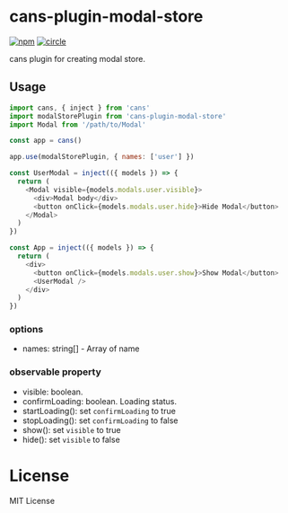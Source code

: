 # cans-plugin-modal-store

[![npm](https://img.shields.io/npm/v/cans-plugin-modal-store.svg)](https://www.npmjs.com/package/cans-plugin-modal-store)
[![circle](https://circleci.com/gh/djyde/cans-plugin-modal-store.svg?style=shield)](https://circleci.com/gh/djyde/cans-plugin-modal-store)

cans plugin for creating modal store.

## Usage

```js
import cans, { inject } from 'cans'
import modalStorePlugin from 'cans-plugin-modal-store'
import Modal from '/path/to/Modal'

const app = cans()

app.use(modalStorePlugin, { names: ['user'] })

const UserModal = inject(({ models }) => {
  return (
    <Modal visible={models.modals.user.visible}>
      <div>Modal body</div>
      <button onClick={models.modals.user.hide}>Hide Modal</button>
    </Modal>
  )
})

const App = inject(({ models }) => {
  return (
    <div>
      <button onClick={models.modals.user.show}>Show Modal</button>
      <UserModal />
    </div>
  )
})
```

### options

- names: string[] - Array of name

### observable property

- visible: boolean.
- confirmLoading: boolean. Loading status.
- startLoading(): set `confirmLoading` to true
- stopLoading(): set `confirmLoading` to false
- show(): set `visible` to true
- hide(): set `visible` to false

# License

MIT License